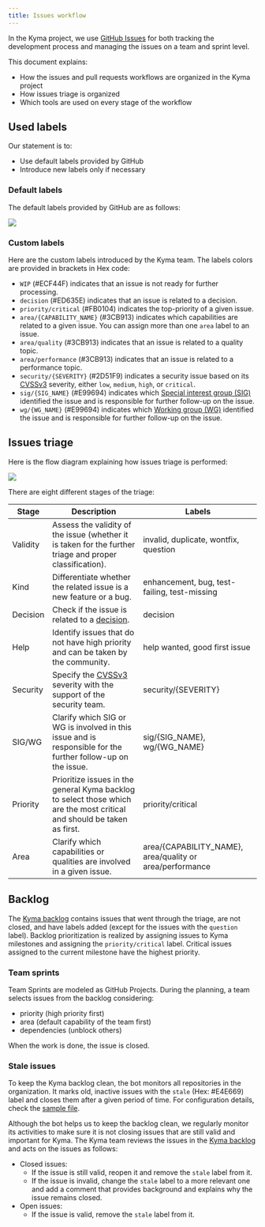 ```yaml
---
title: Issues workflow
---
```


In the Kyma project, we use [GitHub Issues](https://github.com/features/issues/) for both tracking the development process and managing the issues on a team and sprint level.

This document explains:

- How the issues and pull requests workflows are organized in the Kyma project
- How issues triage is organized
- Which tools are used on every stage of the workflow

## Used labels

Our statement is to:
* Use default labels provided by GitHub
* Introduce new labels only if necessary

### Default labels

The default labels provided by GitHub are as follows:

![](./assets/default_labels.png)

### Custom labels

Here are the custom labels introduced by the Kyma team. The labels colors are provided in brackets in Hex code:

* `WIP` (#ECF44F) indicates that an issue is not ready for further processing.
* `decision` (#ED635E) indicates that an issue is related to a decision.
* `priority/critical` (#FB0104) indicates the top-priority of a given issue.
* `area/{CAPABILITY_NAME}` (#3CB913) indicates which capabilities are related to a given issue. You can assign more than one `area` label to an issue.
* `area/quality` (#3CB913) indicates that an issue is related to a quality topic.
* `area/performance` (#3CB913) indicates that an issue is related to a performance topic.
* `security/{SEVERITY}` (#2D51F9) indicates a security issue based on its [CVSSv3](https://www.first.org/cvss/calculator/3.0) severity, either `low`, `medium`, `high`, or `critical`.
* `sig/{SIG_NAME}` (#E99694) indicates which [Special interest group (SIG)](/collaboration/#overview-overview) identified the issue and is responsible for further follow-up on the issue.
* `wg/{WG_NAME}` (#E99694) indicates which [Working group (WG)](/collaboration/#overview-overview) identified the issue and is responsible for further follow-up on the issue.

## Issues triage

Here is the flow diagram explaining how issues triage is performed:

![](./assets/kyma-triage.svg)

There are eight different stages of the triage:

| Stage | Description | Labels |
|--------- |----------|---------|
| Validity | Assess the validity of the issue (whether it is taken for the further triage and proper classification). | invalid, duplicate, wontfix, question |
| Kind | Differentiate whether the related issue is a new feature or a bug. | enhancement, bug, test-failing, test-missing |
| Decision | Check if the issue is related to a [decision](#kyma-working-model-kyma-working-model-decision-making). | decision |
| Help | Identify issues that do not have high priority and can be taken by the community. | help wanted, good first issue|
| Security | Specify the [CVSSv3](https://www.first.org/cvss/calculator/3.0) severity with the support of the security team. | security/{SEVERITY} |
| SIG/WG | Clarify which SIG or WG is involved in this issue and is responsible for the further follow-up on the issue. | sig/{SIG_NAME}, wg/{WG_NAME}|
| Priority | Prioritize issues in the general Kyma backlog to select those which are the most critical and should be taken as first. | priority/critical |
| Area | Clarify which capabilities or qualities are involved in a given issue. | area/{CAPABILITY_NAME}, area/quality or area/performance|

## Backlog

The [Kyma backlog](https://github.com/kyma-project/kyma/issues) contains issues that went through the triage, are not closed, and have labels added (except for the issues with the `question` label). Backlog prioritization is realized by assigning issues to Kyma milestones and assigning the `priority/critical` label. Critical issues assigned to the current milestone have the highest priority.

### Team sprints

Team Sprints are modeled as GitHub Projects. During the planning, a team selects issues from the backlog considering:
- priority (high priority first)
- area (default capability of the team first)
- dependencies (unblock others)

When the work is done, the issue is closed.

### Stale issues

To keep the Kyma backlog clean, the bot monitors all repositories in the organization. It marks old, inactive issues with the `stale` (Hex: #E4E669) label and closes them after a given period of time. For configuration details, check the [sample file](https://github.com/kyma-project/kyma/blob/main/.github/stale.yml).

Although the bot helps us to keep the backlog clean, we regularly monitor its activities to make sure it is not closing issues that are still valid and important for Kyma. The Kyma team reviews the issues in the [Kyma backlog](https://github.com/kyma-project/kyma/issues) and acts on the issues as follows:
- Closed issues:
  - If the issue is still valid, reopen it and remove the `stale` label from it.
  -  If the issue is invalid, change the `stale` label to a more relevant one and add a comment that provides background and explains why the issue remains closed.
- Open issues:
  -  If the issue is valid, remove the `stale` label from it.
